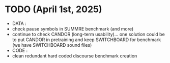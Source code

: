 # TODO (April 1st, 2025)

 - DATA : 
  - check pause symbols in SUMMRE benchmark (and more)
  - continue to check CANDOR (long-term usability)... 
  one solution could be to put CANDOR in pretraining and keep SWITCHBOARD for benchmark (we have SWITCHBOARD sound files)
 - CODE : 
  - clean redundant hard coded discourse benchmark creation
 
